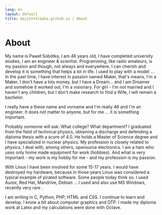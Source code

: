 ```yaml
---
lang: en
layout: default
title: majsterklepka.github.io | About
---
```


# About

My name is Paweł Sobótka, I am 46 years old, I have completed university studies, I am an engineer & scientist. Programming, like radio amateurs, is my passion and though, not always and everywhere, I can cherish and develop it is something that helps a lot in life. I used to play with a model ... In the past time, I have interest in passion named Maker, that's means, I'm a Maker. I don't have a lots money, but I have a Dream... and I am Dreamer and somehow it worked out, I'm a visionary. For girl - I'm not married and I haven't any children, but I don't make research to find a Wife, I will remain a bachelor. 

I really have a these name and vorname and  I'm really 46 and I'm an engineer. It does not matter to anyone, but for me ... it is something important.

Probably someone will ask: What college? What department? I graduated from the field of technical physics, obtaining a discharge and defending a diploma thesis with a score of 4.0. He holds a Master of Science degree and I have specialized in nuclear physics. My profession is closely related to physics, I deal with, among others, opensurce electronics. I am a ham who uses only home made equipment for work (hobbies). And what is very important - my work is my hobby for me - and my profession is my passion.

With Linux I have been involved for some 15-17 years. I would have destroyed my hardware, because in those years Linux was considered a typical example of pirated software. Some people today think so. I used Aurox, Red Hat, Mandrive, Debian ... I used and also use MS Windows, recently very rare .

I am writing in C, Python, PHP, HTML and CSS. I continue to learn and develop. I know a bit about computer graphics and DTP. I made my diploma work at Latex and my calculations were done with Octave.


